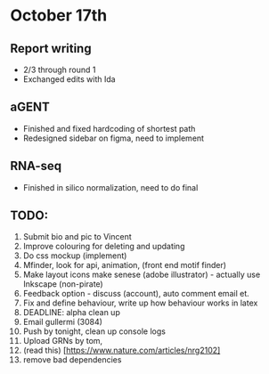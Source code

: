 # October 17th

## Report writing 
- 2/3 through round 1
- Exchanged edits with Ida

## aGENT
- Finished and fixed hardcoding of shortest path 
- Redesigned sidebar on figma, need to implement 

## RNA-seq
- Finished in silico normalization, need to do final 

## TODO: 
1. Submit bio and pic to Vincent 
2. Improve colouring for deleting and updating
3. Do css mockup (implement) 
4. Mfinder, look for api, animation, (front end motif finder) 
5. Make layout icons make senese (adobe illustrator) - actually use Inkscape (non-pirate) 
6. Feedback option - discuss (account), auto comment email et. 
7. Fix and define behaviour, write up how behaviour works in latex 
8. DEADLINE: alpha clean up
9. Email gullermi (3084) 
10. Push by tonight, clean up console logs 
11. Upload GRNs by tom, 
12. (read this) [https://www.nature.com/articles/nrg2102]
13. remove bad dependencies 
